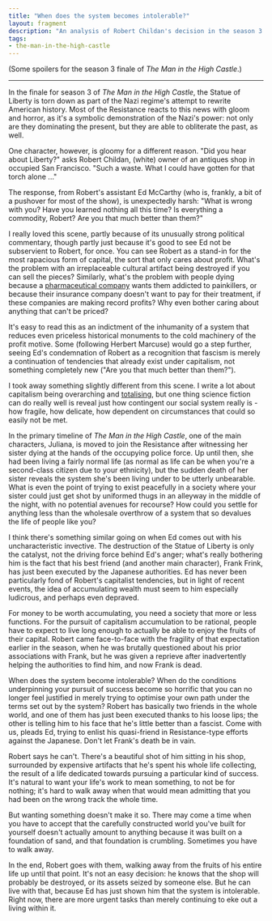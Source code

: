 ```yaml
---
title: "When does the system becomes intolerable?"
layout: fragment
description: "An analysis of Robert Childan's decision in the season 3 finale of The Man in the High Castle."
tags:
- the-man-in-the-high-castle
---
```


(Some spoilers for the season 3 finale of _The Man in the High Castle_.)

***

In the finale for season 3 of _The Man in the High Castle_, the Statue of Liberty is torn down as part of the Nazi regime's attempt to rewrite American history. Most of the Resistance reacts to this news with gloom and horror, as it's a symbolic demonstration of the Nazi's power: not only are they dominating the present, but they are able to obliterate the past, as well.

One character, however, is gloomy for a different reason. "Did you hear about Liberty?" asks Robert Childan, (white) owner of an antiques shop in occupied San Francisco. "Such a waste. What I could have gotten for that torch alone ..."

The response, from Robert's assistant Ed McCarthy (who is, frankly, a bit of a pushover for most of the show), is unexpectedly harsh: "What is wrong with you? Have you learned nothing all this time? Is everything a commodity, Robert? Are you that much better than them?" 

I really loved this scene, partly because of its unusually strong political commentary, though partly just because it's good to see Ed not be subservient to Robert, for once. You can see Robert as a stand-in for the most rapacious form of capital, the sort that only cares about profit. What's the problem with an irreplaceable cultural artifact being destroyed if you can sell the pieces? Similarly, what's the problem with people dying because a [pharmaceutical company](https://www.theguardian.com/us-news/2019/apr/24/sackler-family-opioid-lawsuit-settle) wants them addicted to painkillers, or because their insurance company doesn't want to pay for their treatment, if these companies are making record profits? Why even bother caring about anything that can't be priced?

It's easy to read this as an indictment of the inhumanity of a system that reduces even priceless historical monuments to the cold machinery of the profit motive. Some (following Herbert Marcuse) would go a step further, seeing Ed's condemnation of Robert as a recognition that fascism is merely a continuation of tendencies that already exist under capitalism, not something completely new ("Are you that much better than them?").

I took away something slightly different from this scene. I write a lot about capitalism being overarching and [totalising](/posts/fragments-51), but one thing science fiction can do really well is reveal just how contingent our social system really is - how fragile, how delicate, how dependent on circumstances that could so easily not be met.

In the primary timeline of _The Man in the High Castle_, one of the main characters, Juliana, is moved to join the Resistance after witnessing her sister dying at the hands of the occupying police force. Up until then, she had been living a fairly normal life (as normal as life can be when you're a second-class citizen due to your ethnicity), but the sudden death of her sister reveals the system she's been living under to be utterly unbearable. What is even the point of trying to exist peacefully in a society where your sister could just get shot by uniformed thugs in an alleyway in the middle of the night, with no potential avenues for recourse? How could you settle for anything less than the wholesale overthrow of a system that so devalues the life of people like you?

I think there's something similar going on when Ed comes out with his uncharacteristic invective. The destruction of the Statue of Liberty is only the catalyst, not the driving force behind Ed's anger; what's really bothering him is the fact that his best friend (and another main character), Frank Frink, has just been executed by the Japanese authorities. Ed has never been particularly fond of Robert's capitalist tendencies, but in light of recent events, the idea of accumulating wealth must seem to him especially ludicrous, and perhaps even depraved.

For money to be worth accumulating, you need a society that more or less functions. For the pursuit of capitalism accumulation to be rational, people have to expect to live long enough to actually be able to enjoy the fruits of their capital. Robert came face-to-face with the fragility of that expectation earlier in the season, when he was brutally questioned about his prior associations with Frank, but he was given a reprieve after inadvertently helping the authorities to find him, and now Frank is dead.

When does the system become intolerable? When do the conditions underpinning your pursuit of success become so horrific that you can no longer feel justified in merely trying to optimise your own path under the terms set out by the system? Robert has basically two friends in the whole world, and one of them has just been executed thanks to his loose lips; the other is telling him to his face that he's little better than a fascist. Come with us, pleads Ed, trying to enlist his quasi-friend in Resistance-type efforts against the Japanese. Don't let Frank's death be in vain.

Robert says he can't. There's a beautiful shot of him sitting in his shop, surrounded by expensive artifacts that he's spent his whole life collecting, the result of a life dedicated towards pursuing a particular kind of success. It's natural to want your life's work to mean something, to not be for nothing; it's hard to walk away when that would mean admitting that you had been on the wrong track the whole time.

But wanting something doesn't make it so. There may come a time when you have to accept that the carefully constructed world you've built for yourself doesn't actually amount to anything because it was built on a foundation of sand, and that foundation is crumbling. Sometimes you have to walk away.

In the end, Robert goes with them, walking away from the fruits of his entire life up until that point. It's not an easy decision: he knows that the shop will probably be destroyed, or its assets seized by someone else. But he can live with that, because Ed has just shown him that the system is intolerable. Right now, there are more urgent tasks than merely continuing to eke out a living within it.
